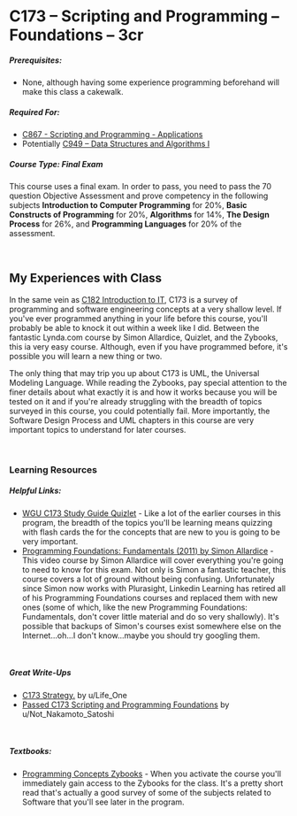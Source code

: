 # C173 – Scripting and Programming – Foundations – 3cr
<h5>Prerequisites:</h5>
<ul>
<li>None, although having some experience programming beforehand will make this class a cakewalk.</li>
</ul>

<h5>Required For:</h5>
<ul>
<li><a href="https://github.com/arancepete/WGU_BSCS/tree/main/C867/C867.md">C867 - Scripting and Programming - Applications</a></li>
  <li>Potentially <a href="https://github.com/arancepete/WGU_BSCS/tree/main/C949/C949.md">C949 – Data Structures and Algorithms I</a></li>
</ul>

<h5><b>Course Type:</b> Final Exam</h5>
<p>This course uses a final exam. In order to pass, you need to pass the 70 question Objective Assessment and prove competency in the following subjects <b>Introduction to Computer Programming</b> for 20%, <b>Basic Constructs of Programming</b> for 20%, <b>Algorithms</b> for 14%, <b>The Design Process</b> for 26%, and <b>Programming Languages</b> for 20% of the assessment.</p> 


<br />

<h2>My Experiences with Class</h2>
<p>In the same vein as <a href="">C182 Introduction to IT</a>, C173 is a survey of programming and software engineering concepts at a very shallow level. If you've ever programmed anything in your life before this course, you'll probably be able to knock it out within a week like I did. Between the fantastic Lynda.com course by Simon Allardice, Quizlet, and the Zybooks, this ia very easy course. Although, even if you have programmed before, it's possible you will learn a new thing or two.</p>
<p>The only thing that may trip you up about C173 is UML, the Universal Modeling Language. While reading the Zybooks, pay special attention to the finer details about what exactly it is and how it works because you will be tested on it and if you're already struggling with the breadth of topics surveyed in this course, you could potentially fail. More importantly, the Software Design Process and UML chapters in this course are very important topics to understand for later courses.</p>

<br />

<h3>Learning Resources</h3>

<h5>Helpful Links:</h5>
<ul>
  <li><a href="https://quizlet.com/154494567/wgu-c173-study-guide-flash-cards/">WGU C173 Study Guide Quizlet</a> - Like a lot of the earlier courses in this program, the breadth of the topics you'll be learning means quizzing with flash cards the for the concepts that are new to you is going to be very important.</li>
  <li><a href="https://www.linkedin.com/learning/programming-foundations-fundamentals/welcome?u=2045532">Programming Foundations: Fundamentals (2011) by Simon Allardice</a> - This video course by Simon Allardice will cover everything you're going to need to know for this exam. Not only is Simon a fantastic teacher, this course covers a lot of ground without being confusing. Unfortunately since Simon now works with Plurasight, Linkedin Learning has retired all of his Programming Foundations courses and replaced them with new ones (some of which, like the new Programming Foundations: Fundamentals, don't cover little material and do so very shallowly). It's possible that backups of Simon's courses exist somewhere else on the Internet...oh...I don't know...maybe you should try googling them.</li>
</ul>

<br />

<h5>Great Write-Ups</h5>
<ul>
  <li><a href="https://www.reddit.com/r/WGU/comments/kukr3o/c173_strategy/">C173 Strategy.</a> by u/Life_One</li>
  <li><a href="https://www.reddit.com/r/WGU_CompSci/comments/ia3k1a/passed_c173_scripting_and_programming_foundations/">Passed C173 Scripting and Programming Foundations</a> by u/Not_Nakamoto_Satoshi</li>
</ul>

<br />

<h5>Textbooks:</h5>
<ul>
  <li><a href="https://learn.zybooks.com/zybook/ProgConceptsWGUC173">Programming Concepts Zybooks</a> - When you activate the course you'll immediately gain access to the Zybooks for the class. It's a pretty short read that's actually a good survey of some of the subjects related to Software that you'll see later in the program.</li>
</ul>
